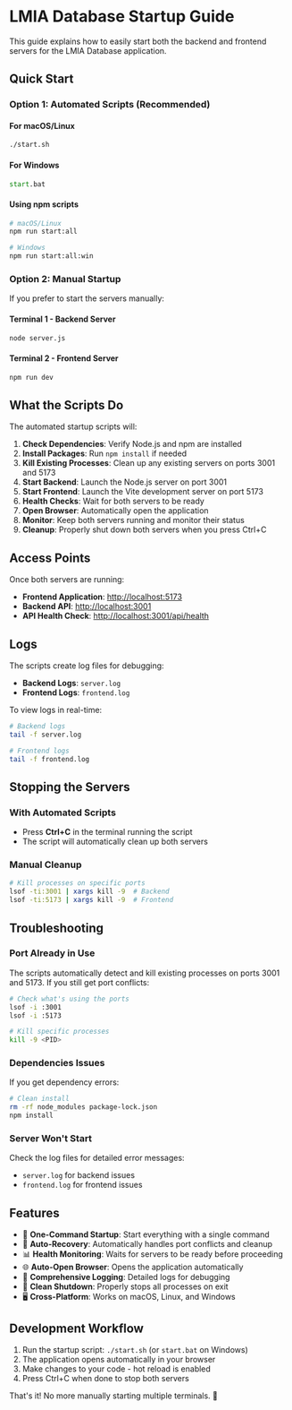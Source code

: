 # LMIA Database Startup Guide

This guide explains how to easily start both the backend and frontend servers for the LMIA Database application.

## Quick Start

### Option 1: Automated Scripts (Recommended)

#### For macOS/Linux

```bash
./start.sh
```

#### For Windows

```cmd
start.bat
```

#### Using npm scripts

```bash
# macOS/Linux
npm run start:all

# Windows
npm run start:all:win
```

### Option 2: Manual Startup

If you prefer to start the servers manually:

#### Terminal 1 - Backend Server

```bash
node server.js
```

#### Terminal 2 - Frontend Server

```bash
npm run dev
```

## What the Scripts Do

The automated startup scripts will:

1. **Check Dependencies**: Verify Node.js and npm are installed
2. **Install Packages**: Run `npm install` if needed
3. **Kill Existing Processes**: Clean up any existing servers on ports 3001 and 5173
4. **Start Backend**: Launch the Node.js server on port 3001
5. **Start Frontend**: Launch the Vite development server on port 5173
6. **Health Checks**: Wait for both servers to be ready
7. **Open Browser**: Automatically open the application
8. **Monitor**: Keep both servers running and monitor their status
9. **Cleanup**: Properly shut down both servers when you press Ctrl+C

## Access Points

Once both servers are running:

- **Frontend Application**: <http://localhost:5173>
- **Backend API**: <http://localhost:3001>
- **API Health Check**: <http://localhost:3001/api/health>

## Logs

The scripts create log files for debugging:

- **Backend Logs**: `server.log`
- **Frontend Logs**: `frontend.log`

To view logs in real-time:

```bash
# Backend logs
tail -f server.log

# Frontend logs  
tail -f frontend.log
```

## Stopping the Servers

### With Automated Scripts

- Press **Ctrl+C** in the terminal running the script
- The script will automatically clean up both servers

### Manual Cleanup

```bash
# Kill processes on specific ports
lsof -ti:3001 | xargs kill -9  # Backend
lsof -ti:5173 | xargs kill -9  # Frontend
```

## Troubleshooting

### Port Already in Use

The scripts automatically detect and kill existing processes on ports 3001 and 5173. If you still get port conflicts:

```bash
# Check what's using the ports
lsof -i :3001
lsof -i :5173

# Kill specific processes
kill -9 <PID>
```

### Dependencies Issues

If you get dependency errors:

```bash
# Clean install
rm -rf node_modules package-lock.json
npm install
```

### Server Won't Start

Check the log files for detailed error messages:

- `server.log` for backend issues
- `frontend.log` for frontend issues

## Features

- 🎯 **One-Command Startup**: Start everything with a single command
- 🔄 **Auto-Recovery**: Automatically handles port conflicts and cleanup
- 📊 **Health Monitoring**: Waits for servers to be ready before proceeding
- 🌐 **Auto-Open Browser**: Opens the application automatically
- 📝 **Comprehensive Logging**: Detailed logs for debugging
- 🛑 **Clean Shutdown**: Properly stops all processes on exit
- 🖥️ **Cross-Platform**: Works on macOS, Linux, and Windows

## Development Workflow

1. Run the startup script: `./start.sh` (or `start.bat` on Windows)
2. The application opens automatically in your browser
3. Make changes to your code - hot reload is enabled
4. Press Ctrl+C when done to stop both servers

That's it! No more manually starting multiple terminals. 🎉
